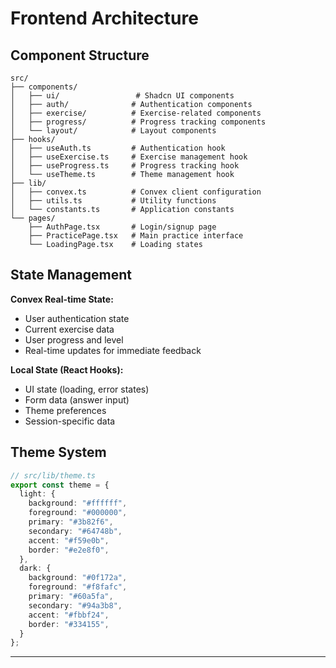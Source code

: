 # Frontend Architecture

## Component Structure

```
src/
├── components/
│   ├── ui/                 # Shadcn UI components
│   ├── auth/              # Authentication components
│   ├── exercise/          # Exercise-related components
│   ├── progress/          # Progress tracking components
│   └── layout/            # Layout components
├── hooks/
│   ├── useAuth.ts         # Authentication hook
│   ├── useExercise.ts     # Exercise management hook
│   ├── useProgress.ts     # Progress tracking hook
│   └── useTheme.ts        # Theme management hook
├── lib/
│   ├── convex.ts          # Convex client configuration
│   ├── utils.ts           # Utility functions
│   └── constants.ts       # Application constants
└── pages/
    ├── AuthPage.tsx       # Login/signup page
    ├── PracticePage.tsx   # Main practice interface
    └── LoadingPage.tsx    # Loading states
```

## State Management

**Convex Real-time State:**
- User authentication state
- Current exercise data
- User progress and level
- Real-time updates for immediate feedback

**Local State (React Hooks):**
- UI state (loading, error states)
- Form data (answer input)
- Theme preferences
- Session-specific data

## Theme System

```typescript
// src/lib/theme.ts
export const theme = {
  light: {
    background: "#ffffff",
    foreground: "#000000",
    primary: "#3b82f6",
    secondary: "#64748b",
    accent: "#f59e0b",
    border: "#e2e8f0",
  },
  dark: {
    background: "#0f172a",
    foreground: "#f8fafc",
    primary: "#60a5fa",
    secondary: "#94a3b8",
    accent: "#fbbf24",
    border: "#334155",
  }
};
```

---
